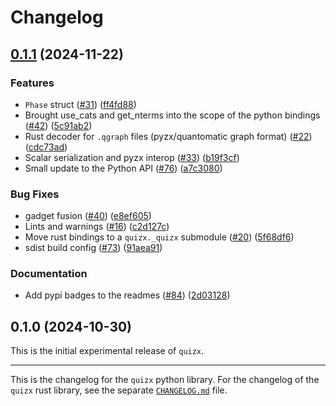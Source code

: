 # Changelog

## [0.1.1](https://github.com/CQCL-DEV/quizx/compare/quizx-py-v0.1.0...quizx-py-v0.1.1) (2024-11-22)


### Features

* `Phase` struct ([#31](https://github.com/CQCL-DEV/quizx/issues/31)) ([ff4fd88](https://github.com/CQCL-DEV/quizx/commit/ff4fd88a41061cabb022e0d26e7e853009a5aae3))
* Brought use_cats and get_nterms into the scope of the python bindings ([#42](https://github.com/CQCL-DEV/quizx/issues/42)) ([5c91ab2](https://github.com/CQCL-DEV/quizx/commit/5c91ab2537d9f08c6eb6f8568042f6e71f975464))
* Rust decoder for `.qgraph` files (pyzx/quantomatic graph format) ([#22](https://github.com/CQCL-DEV/quizx/issues/22)) ([cdc73ad](https://github.com/CQCL-DEV/quizx/commit/cdc73adec40509beb9b9873302eaccf19b790d19))
* Scalar serialization and pyzx interop ([#33](https://github.com/CQCL-DEV/quizx/issues/33)) ([b19f3cf](https://github.com/CQCL-DEV/quizx/commit/b19f3cfb7447542b6620b50962223d27b18d9d72))
* Small update to the Python API ([#76](https://github.com/CQCL-DEV/quizx/issues/76)) ([a7c3080](https://github.com/CQCL-DEV/quizx/commit/a7c3080886c1978fbc0b201af88b32d64919faa3))


### Bug Fixes

* gadget fusion ([#40](https://github.com/CQCL-DEV/quizx/issues/40)) ([e8ef605](https://github.com/CQCL-DEV/quizx/commit/e8ef605e71e4ccdb03a7f3934e77a4b764541f08))
* Lints and warnings ([#16](https://github.com/CQCL-DEV/quizx/issues/16)) ([c2d127c](https://github.com/CQCL-DEV/quizx/commit/c2d127c07874c16b763edf7aeafdffe12a83ffaf))
* Move rust bindings to a `quizx._quizx` submodule ([#20](https://github.com/CQCL-DEV/quizx/issues/20)) ([5f68df6](https://github.com/CQCL-DEV/quizx/commit/5f68df6fe6d171484996c60b82eb944984aa794a))
* sdist build config ([#73](https://github.com/CQCL-DEV/quizx/issues/73)) ([91aea91](https://github.com/CQCL-DEV/quizx/commit/91aea912ebf36b622166b97ca19ed2f0328aeaea))


### Documentation

* Add pypi badges to the readmes ([#84](https://github.com/CQCL-DEV/quizx/issues/84)) ([2d03128](https://github.com/CQCL-DEV/quizx/commit/2d031280d630ebb68b0bc97bd8e71c6629d1319d))

## 0.1.0 (2024-10-30)


This is the initial experimental release of `quizx`.


----

This is the changelog for the `quizx` python library.
For the changelog of the `quizx` rust library, see the separate [`CHANGELOG.md`](https://github.com/zxcalc/quizx/blob/master/CHANGELOG.md) file.
